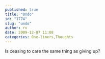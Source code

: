 ```yaml
---
published: true
title: "Undo"
id: "1774"
slug: "undo"
author: rv
date: 2009-12-07 11:08
categories: One-liners,Thoughts
---
```

Is ceasing to care the same thing as giving up?